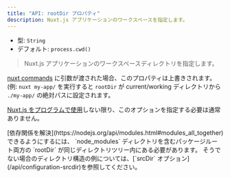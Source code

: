 ```yaml
---
title: "API: rootDir プロパティ"
description: Nuxt.js アプリケーションのワークスペースを指定します。
---
```


- 型: `String`
- デフォルト: `process.cwd()`

> Nuxt.js アプリケーションのワークスペースディレクトリを指定します。

[nuxt commands](/guide/commands) に引数が渡された場合、このプロパティは上書きされます。(例: `nuxt my-app/` を実行すると `rootDir` が current/working ディレクトリから `./my-app/` の絶対パスに設定されます。

[Nuxt.js をプログラムで使用](/api/nuxt)しない限り、このオプションを指定する必要は通常ありません。

<div class="Alert Alert--blue">
[依存関係を解決](https://nodejs.org/api/modules.html#modules_all_together)できるようにするには、 `node_modules` ディレクトリを含むパッケージルート両方の `rootDir` が同じディレクトリツリー内にある必要があります。
そうでない場合のディレクトリ構造の例については、[`srcDir` オプション](/api/configuration-srcdir)を参照してください。
</div>
